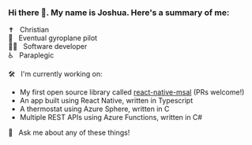 ### Hi there 👋. My name is Joshua. Here's a summary of me:

✝️&nbsp;&nbsp;&nbsp;Christian  
🚁&nbsp;&nbsp;&nbsp;Eventual gyroplane pilot  
👨‍💻&nbsp;&nbsp;&nbsp;Software developer  
♿️&nbsp;&nbsp;&nbsp;Paraplegic

️🛠&nbsp;&nbsp;&nbsp;I'm currently working on:
- My first open source library called [react-native-msal](https://github.com/stashenergy/react-native-msal) (PRs welcome!)
- An app built using React Native, written in Typescript
- A thermostat using Azure Sphere, written in C
- Multiple REST APIs using Azure Functions, written in C#

💬&nbsp;&nbsp;&nbsp;Ask me about any of these things!
<!--
**josmithua/josmithua** is a ✨ _special_ ✨ repository because its `README.md` (this file) appears on your GitHub profile.

Here are some ideas to get you started:

- 🔭 I’m currently working on ...
- 🌱 I’m currently learning ...
- 👯 I’m looking to collaborate on ...
- 🤔 I’m looking for help with ...
- 💬 Ask me about ...
- 📫 How to reach me: ...
- ⚡ Fun fact: ...
-->
